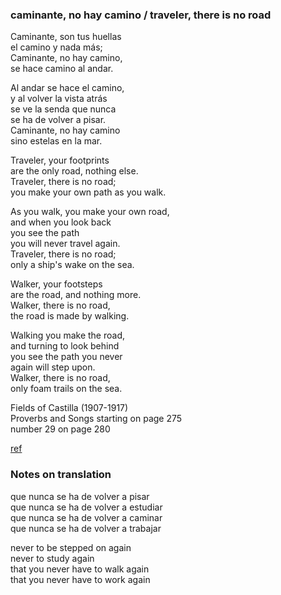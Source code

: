 
### caminante, no hay camino / traveler, there is no road

Caminante, son tus huellas  
el camino y nada más;  
Caminante, no hay camino,  
se hace camino al andar.  

Al andar se hace el camino,  
y al volver la vista atrás  
se ve la senda que nunca  
se ha de volver a pisar.  
Caminante, no hay camino  
sino estelas en la mar.  


Traveler, your footprints  
are the only road, nothing else.  
Traveler, there is no road;  
you make your own path as you walk.

As you walk, you make your own road,  
and when you look back  
you see the path  
you will never travel again.  
Traveler, there is no road;  
only a ship's wake on the sea.

Walker, your footsteps  
are the road, and nothing more.  
Walker, there is no road,  
the road is made by walking.

Walking you make the road,  
and turning to look behind  
you see the path you never  
again will step upon.  
Walker, there is no road,  
only foam trails on the sea.

Fields of Castilla (1907-1917)  
Proverbs and Songs starting on page 275  
number 29 on page 280

[ref](https://masspoetry.org/machado-cullen-the-favorite-poem-project/)

### Notes on translation

que nunca se ha de volver a pisar  
que nunca se ha de volver a estudiar  
que nunca se ha de volver a caminar   
que nunca se ha de volver a trabajar  

never to be stepped on again  
never to study again  
that you never have to walk again  
that you never have to work again  
